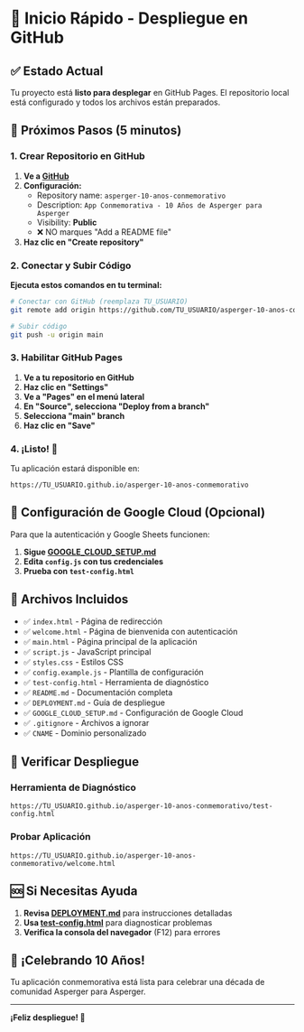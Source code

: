 # 🚀 Inicio Rápido - Despliegue en GitHub

## ✅ Estado Actual

Tu proyecto está **listo para desplegar** en GitHub Pages. El repositorio local está configurado y todos los archivos están preparados.

## 🎯 Próximos Pasos (5 minutos)

### 1. Crear Repositorio en GitHub

1. **Ve a [GitHub](https://github.com/new)**
2. **Configuración:**
   - Repository name: `asperger-10-anos-conmemorativo`
   - Description: `App Conmemorativa - 10 Años de Asperger para Asperger`
   - Visibility: **Public**
   - ❌ NO marques "Add a README file"
3. **Haz clic en "Create repository"**

### 2. Conectar y Subir Código

**Ejecuta estos comandos en tu terminal:**

```bash
# Conectar con GitHub (reemplaza TU_USUARIO)
git remote add origin https://github.com/TU_USUARIO/asperger-10-anos-conmemorativo.git

# Subir código
git push -u origin main
```

### 3. Habilitar GitHub Pages

1. **Ve a tu repositorio en GitHub**
2. **Haz clic en "Settings"**
3. **Ve a "Pages" en el menú lateral**
4. **En "Source", selecciona "Deploy from a branch"**
5. **Selecciona "main" branch**
6. **Haz clic en "Save"**

### 4. ¡Listo! 🎉

Tu aplicación estará disponible en:
```
https://TU_USUARIO.github.io/asperger-10-anos-conmemorativo
```

## 🔧 Configuración de Google Cloud (Opcional)

Para que la autenticación y Google Sheets funcionen:

1. **Sigue [GOOGLE_CLOUD_SETUP.md](GOOGLE_CLOUD_SETUP.md)**
2. **Edita `config.js` con tus credenciales**
3. **Prueba con `test-config.html`**

## 📁 Archivos Incluidos

- ✅ `index.html` - Página de redirección
- ✅ `welcome.html` - Página de bienvenida con autenticación
- ✅ `main.html` - Página principal de la aplicación
- ✅ `script.js` - JavaScript principal
- ✅ `styles.css` - Estilos CSS
- ✅ `config.example.js` - Plantilla de configuración
- ✅ `test-config.html` - Herramienta de diagnóstico
- ✅ `README.md` - Documentación completa
- ✅ `DEPLOYMENT.md` - Guía de despliegue
- ✅ `GOOGLE_CLOUD_SETUP.md` - Configuración de Google Cloud
- ✅ `.gitignore` - Archivos a ignorar
- ✅ `CNAME` - Dominio personalizado

## 🧪 Verificar Despliegue

### Herramienta de Diagnóstico
```
https://TU_USUARIO.github.io/asperger-10-anos-conmemorativo/test-config.html
```

### Probar Aplicación
```
https://TU_USUARIO.github.io/asperger-10-anos-conmemorativo/welcome.html
```

## 🆘 Si Necesitas Ayuda

1. **Revisa [DEPLOYMENT.md](DEPLOYMENT.md)** para instrucciones detalladas
2. **Usa [test-config.html](test-config.html)** para diagnosticar problemas
3. **Verifica la consola del navegador** (F12) para errores

## 🎉 ¡Celebrando 10 Años!

Tu aplicación conmemorativa está lista para celebrar una década de comunidad Asperger para Asperger.

---

**¡Feliz despliegue! 🚀**
